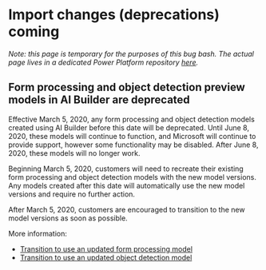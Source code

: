 # Import changes (deprecations) coming
*Note: this page is temporary for the purposes of this bug bash. The actual page lives in a dedicated Power Platform repository [here](https://docs.microsoft.com/power-platform/important-changes-coming).*

## Form processing and object detection preview models in AI Builder are deprecated

Effective March 5, 2020, any form processing and object detection models created using AI Builder before this date will be deprecated. Until June 8, 2020, these models will continue to function, and Microsoft will continue to provide support, however some functionality may be disabled. After June 8, 2020, these models will no longer work.

Beginning March 5, 2020, customers will need to recreate their existing form processing and object detection models with the new model versions. Any models created after this date will automatically use the new model versions and require no further action.

After March 5, 2020, customers are encouraged to transition to the new model versions as soon as possible.

More information:

* [Transition to use an updated form processing model](transition-new-form-processing-model.md)
* [Transition to use an updated object detection model](transition-new-object-detection-model.md)
